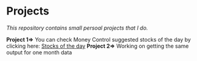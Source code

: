 # Projects

*This repository contains small persoal projects that I do.*

**Project 1=>** You can check Money Control suggested stocks of the day by clicking here: [Stocks of the day](https://share.streamlit.io/paragpallavsingh/projects/main/stocks_of_the_day.py)
**Project 2=>** Working on getting the same output for one month data
